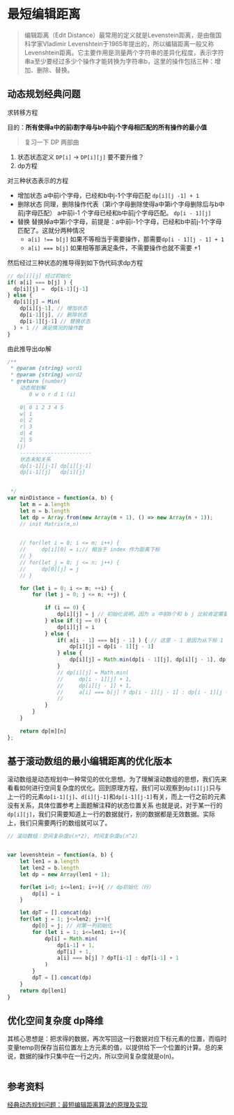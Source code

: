 # 最短编辑距离

>编辑距离（Edit Distance）最常用的定义就是Levenstein距离，是由俄国科学家Vladimir Levenshtein于1965年提出的，所以编辑距离一般又称Levenshtein距离。它主要作用是测量两个字符串的差异化程度，表示字符串a至少要经过多少个操作才能转换为字符串b，这里的操作包括三种：增加、删除、替换。



## 动态规划经典问题

求转移方程

目的：**所有使得a中的前i割字母与b中前j个字母相匹配的所有操作的最小值**

> 复习一下 DP 两部曲
  1. 状态状态定义 `DP[i]` -> `DP[i][j]` 要不要升维？
  2. dp方程

对三种状态表示的方程

* 增加状态
  a中前i个字母，已经和b中j-1个字母匹配 `dp[i][j -1] + 1`
* 删除状态
  同理，删除操作代表（第i个字母删除使得a中第i个字母删除后与b中前j字母匹配）
  a中前i-1 个字母已经和b中前j个字母匹配。
  `dp[i - 1][j]`
* 替换
  替换掉a中第i个字母，前提是：a中前i-1个字母，已经和b中前j-1个字母匹配了。这就分两种情况
  * `a[i] !== b[j]`
    如果不等相当于需要操作，那需要`dp[i - 1][j - 1] + 1`
  * `a[i] === b[j]`
    如果相等那满足条件，不需要操作也就不需要 +1

然后经过三种状态的推导得到如下伪代码求dp方程

```js
// dp[i][j] 经过初始化
if( a[i] === b[j] ) {
  dp[i][j] =  dp[i-1][j-1]
} else {
  dp[i][j] = Min(
    dp[i][j-1], // 增加状态
    dp[i-1][j], // 删除状态
    dp[i-1][j-1] // 替换状态
  ) + 1 // 满足情况的操作数
}

```

由此推导出dp解
```js
/**
 * @param {string} word1
 * @param {string} word2
 * @return {number}
    动态规划解
       0 w o r d 1 (i)
      ____________
    0| 0 1 2 3 4 5
    w| 1
    o| 2
    r| 3
    d| 4
    2| 5
   (j)
    -----------------------
    状态未知关系
    dp[i-1][j-1] dp[i][j-1]
    dp[i-1][j]   dp[i][j]

    
 */
var minDistance = function(a, b) {
    let m = a.length
    let n = b.length
    let dp = Array.from(new Array(m + 1), () => new Array(n + 1)); 
    // init Matrix(m,n)
    

    // for(let i = 0; i <= m; i++) {
    //     dp[i][0] = i;// 相当于 index 作为距离下标
    // }
    // for(let j = 0; j <= n; j++) {
    //     dp[0][j] = j
    // }

    for (let i = 0; i <= m; ++i) {
        for (let j = 0; j <= n; ++j) {
          
            if (i == 0) {
                dp[i][j] = j // 初始化说明，因为 a 中前0个和 b j 比较肯定需要 j个操作步骤
            } else if (j == 0) {
                dp[i][j] = i
            } else {
                if( a[i - 1] === b[j - 1] ) { // 这里 - 1 是因为从下标 1 开始
                    dp[i][j] = dp[i - 1][j - 1]
                } else {
                    dp[i][j] = Math.min(dp[i - 1][j], dp[i][j - 1], dp[i - 1][j - 1]) + 1
                }
                // dp[i][j] = Math.min(
                //     dp[i - 1][j] + 1, 
                //     dp[i][j - 1] + 1, 
                //     a[i] === b[j] ? dp[i - 1][j - 1] : dp[i - 1][j - 1] + 1)
                // 
            }
        }
    }
    
    return dp[m][n]
};
```

## 基于滚动数组的最小编辑距离的优化版本

滚动数组是动态规划中一种常见的优化思想。为了理解滚动数组的思想，我们先来看看如何进行空间复杂度的优化。回到原理方程，我们可以观察到`dp[i][j]`只与上一行的元素`dp[i-1][j]`、`d[i][j-1]`和`dp[i-1][j-1]`有关，而上一行之前的元素没有关系，具体位置参考上面题解注释的状态位置关系
也就是说，对于某一行的`dp[i][j]`，我们只需要知道上一行的数据就行，别的数据都是无效数据。实际上，我们只需要两行的数组就可以了。

```js
// 滚动数组：空间复杂度o(n*2), 时间复杂度o(n^2)


var levenshtein = function(a, b) {
    let len1 = a.length
    let len2 = b.length
    let dp = new Array(len1 + 1); 

    for(let i=0; i<=len1; i++){ // dp初始化（行）
        dp[i] = i
    }

    let dpT = [].concat(dp)
    for(let j = 1; j<=len2; j++){
        dp[0] = j; // 对第一列初始化
        for (let i = 1; i<=len1; i++){
            dp[i] = Math.min(
                dp[i-1] + 1,
                dpT[i] + 1,
                a[i] === b[j] ? dpT[i-1] : dpT[i-1] + 1
            )
        }
        dpT = [].concat(dp)
    }
    return dp[len1]
}
```
## 优化空间复杂度 dp降维

其核心思想是：把求得的数据，再次写回这一行数据对应下标元素的位置，而临时变量temp则保存当前位置左上方元素的值，以提供给下一个位置的计算。总的来说，数据的操作只集中在一行之内，所以空间复杂度就是o(n)。


```js

```

## 参考资料
[经典动态规划问题：最短编辑距离算法的原理及实现](https://www.jianshu.com/p/12e9b9a9a350)